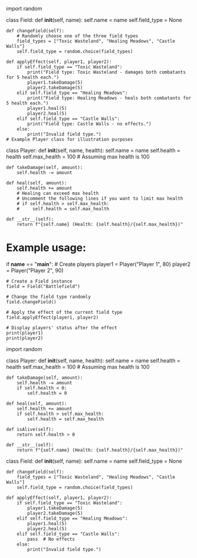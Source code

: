 import random

class Field:
    def __init__(self, name):
        self.name = name
        self.field_type = None
        
    def changeField(self):
        # Randomly choose one of the three field types
        field_types = ["Toxic Wasteland", "Healing Meadows", "Castle Walls"]
        self.field_type = random.choice(field_types)
        
    def applyEffect(self, player1, player2):
        if self.field_type == "Toxic Wasteland":
            print("Field type: Toxic Wasteland - damages both combatants for 5 health each.")
            player1.takeDamage(5)
            player2.takeDamage(5)
        elif self.field_type == "Healing Meadows":
            print("Field type: Healing Meadows - heals both combatants for 5 health each.")
            player1.heal(5)
            player2.heal(5)
        elif self.field_type == "Castle Walls":
            print("Field type: Castle Walls - no effects.")
        else:
            print("Invalid field type.")
    # Example Player class for illustration purposes
class Player:
    def __init__(self, name, health):
        self.name = name
        self.health = health
        self.max_health = 100  # Assuming max health is 100
        
    def takeDamage(self, amount):
        self.health -= amount
        
    def heal(self, amount):
        self.health += amount
        # Healing can exceed max health
        # Uncomment the following lines if you want to limit max health
        # if self.health > self.max_health:
        #     self.health = self.max_health
        
    def __str__(self):
        return f"{self.name} (Health: {self.health}/{self.max_health})"
# Example usage:
if __name__ == "__main__":
    # Create players
    player1 = Player("Player 1", 80)
    player2 = Player("Player 2", 90)
    
    # Create a Field instance
    field = Field("Battlefield")
    
    # Change the field type randomly
    field.changeField()
    
    # Apply the effect of the current field type
    field.applyEffect(player1, player2)
    
    # Display players' status after the effect
    print(player1)
    print(player2)
import random

class Player:
    def __init__(self, name, health):
        self.name = name
        self.health = health
        self.max_health = 100  # Assuming max health is 100
        
    def takeDamage(self, amount):
        self.health -= amount
        if self.health < 0:
            self.health = 0
        
    def heal(self, amount):
        self.health += amount
        if self.health > self.max_health:
            self.health = self.max_health
        
    def isAlive(self):
        return self.health > 0
        
    def __str__(self):
        return f"{self.name} (Health: {self.health}/{self.max_health})"
class Field:
    def __init__(self, name):
        self.name = name
        self.field_type = None
        
    def changeField(self):
        field_types = ["Toxic Wasteland", "Healing Meadows", "Castle Walls"]
        self.field_type = random.choice(field_types)
        
    def applyEffect(self, player1, player2):
        if self.field_type == "Toxic Wasteland":
            player1.takeDamage(5)
            player2.takeDamage(5)
        elif self.field_type == "Healing Meadows":
            player1.heal(5)
            player2.heal(5)
        elif self.field_type == "Castle Walls":
            pass  # No effects
        else:
            print("Invalid field type.")
            

        
